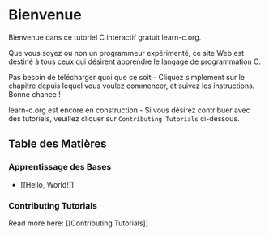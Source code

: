 # Bienvenue

Bienvenue dans ce tutoriel C interactif gratuit learn-c.org.

Que vous soyez ou non un programmeur expérimenté, ce site Web est destiné à tous ceux qui désirent apprendre le langage de programmation&nbsp;C.

Pas besoin de télécharger quoi que ce soit - Cliquez simplement sur le chapitre depuis lequel vous voulez commencer, et suivez les instructions. Bonne chance&nbsp;!

learn-c.org est encore en construction - Si vous désirez contribuer avec des tutoriels, veuillez cliquer sur `Contributing Tutorials` ci-dessous.

Table des Matières
------------------

### Apprentissage des Bases

- [[Hello, World!]]

### Contributing Tutorials

Read more here: [[Contributing Tutorials]]


